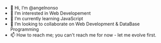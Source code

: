 - 👋 Hi, I’m @angelnonso
- 👀 I’m interested in Web Developement
- 🌱 I’m currently learning JavaScript
- 💞️ I’m looking to collaborate on Web Development & DataBase Programming
- 📫 How to reach me; you can't reach me for now - let me evolve first.
<!---
angelnonso/angelnonso is a ✨ special ✨ repository because its `README.md` (this file) appears on your GitHub profile.
You can click the Preview link to take a look at your changes.
--->
